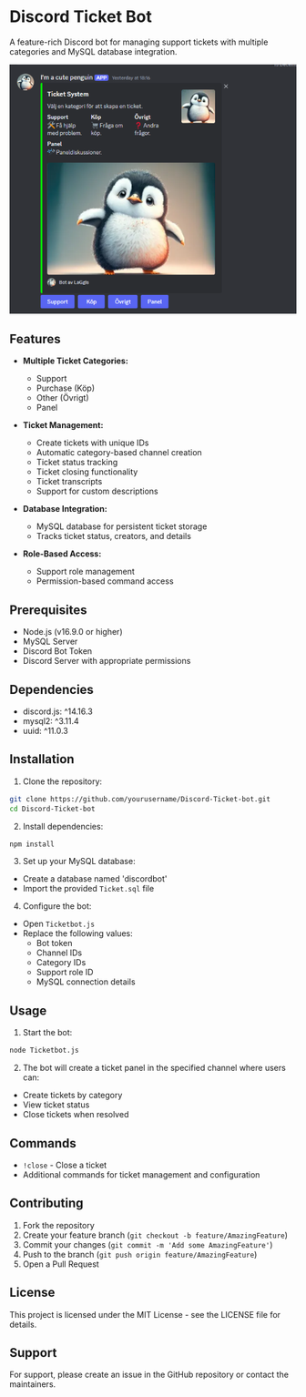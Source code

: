 # Discord Ticket Bot

A feature-rich Discord bot for managing support tickets with multiple categories and MySQL database integration.

![Ticket Bot](ticket.png)

## Features

- **Multiple Ticket Categories:**
  - Support
  - Purchase (Köp)
  - Other (Övrigt)
  - Panel

- **Ticket Management:**
  - Create tickets with unique IDs
  - Automatic category-based channel creation
  - Ticket status tracking
  - Ticket closing functionality
  - Ticket transcripts
  - Support for custom descriptions

- **Database Integration:**
  - MySQL database for persistent ticket storage
  - Tracks ticket status, creators, and details

- **Role-Based Access:**
  - Support role management
  - Permission-based command access

## Prerequisites

- Node.js (v16.9.0 or higher)
- MySQL Server
- Discord Bot Token
- Discord Server with appropriate permissions

## Dependencies

- discord.js: ^14.16.3
- mysql2: ^3.11.4
- uuid: ^11.0.3

## Installation

1. Clone the repository:
```bash
git clone https://github.com/yourusername/Discord-Ticket-bot.git
cd Discord-Ticket-bot
```

2. Install dependencies:
```bash
npm install
```

3. Set up your MySQL database:
- Create a database named 'discordbot'
- Import the provided `Ticket.sql` file

4. Configure the bot:
- Open `Ticketbot.js`
- Replace the following values:
  - Bot token
  - Channel IDs
  - Category IDs
  - Support role ID
  - MySQL connection details

## Usage

1. Start the bot:
```bash
node Ticketbot.js
```

2. The bot will create a ticket panel in the specified channel where users can:
- Create tickets by category
- View ticket status
- Close tickets when resolved

## Commands

- `!close` - Close a ticket
- Additional commands for ticket management and configuration

## Contributing

1. Fork the repository
2. Create your feature branch (`git checkout -b feature/AmazingFeature`)
3. Commit your changes (`git commit -m 'Add some AmazingFeature'`)
4. Push to the branch (`git push origin feature/AmazingFeature`)
5. Open a Pull Request

## License

This project is licensed under the MIT License - see the LICENSE file for details.

## Support

For support, please create an issue in the GitHub repository or contact the maintainers.
